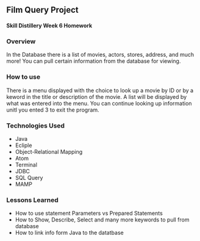 ## Film Query Project

#### Skill Distillery Week 6 Homework

### Overview

In the Database there is a list of movies, actors, stores, address, and much more! You can pull certain 
information from the database for viewing.

### How to use

There is a menu displayed with the choice to look up a movie by ID or by a keword in the title or 
description of the movie. A list will be displayed by what was entered into the menu. You can continue 
looking up information unitl you ented 3 to exit the program.

### Technologies Used

* Java
* Ecliple
* Object-Relational Mapping
* Atom
* Terminal
* JDBC
* SQL Query
* MAMP

### Lessons Learned

* How to use statement Parameters vs Prepared Statements
* How to Show, Describe, Select and many more keywords to pull from database
* How to link info form Java to the datatbase
